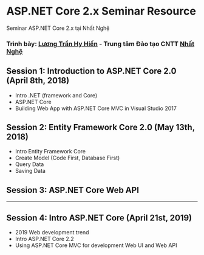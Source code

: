 # ASP.NET Core 2.x Seminar Resource
Seminar ASP.NET Core 2.x tại Nhất Nghệ

### Trình bày: [Lương Trần Hy Hiến](https://hienlth.info) - Trung tâm Đào tạo CNTT [Nhất Nghệ](http://nhatnghe.com)

## Session 1: Introduction to ASP.NET Core 2.0 (April 8th, 2018)
* Intro .NET (framework and Core)
* ASP.NET Core
* Building Web App with ASP.NET Core MVC in Visual Studio 2017

## Session 2: Entity Framework Core 2.0 (May 13th, 2018)
* Intro Entity Framework Core
* Create Model (Code First, Database First)
* Query Data
* Saving Data

## Session 3: ASP.NET Core Web API

-------------------------------------------
## Session 4: Intro ASP.NET Core (April 21st, 2019)
* 2019 Web development trend
* Intro ASP.NET Core 2.2
* Using ASP.NET Core MVC for development Web UI and Web API
